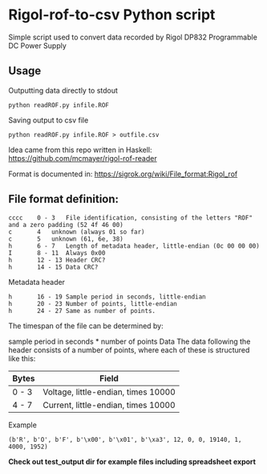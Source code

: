 # Rigol-rof-to-csv Python script
Simple script used to convert data recorded by Rigol DP832 Programmable DC Power Supply
## Usage

Outputting data directly to stdout
```
python readROF.py infile.ROF
```

Saving output to csv file
```
python readROF.py infile.ROF > outfile.csv
```

Idea came from this repo written in Haskell:
https://github.com/mcmayer/rigol-rof-reader

Format is documented in:
https://sigrok.org/wiki/File_format:Rigol_rof

## File format definition:
```
cccc    0 - 3	File identification, consisting of the letters "ROF" and a zero padding (52 4f 46 00)
c       4	unknown (always 01 so far)
c       5	unknown (61, 6e, 38)
h       6 - 7	Length of metadata header, little-endian (0c 00 00 00)
I       8 - 11	Always 0x00
h       12 - 13	Header CRC?
h       14 - 15	Data CRC?
```
Metadata header
```
h       16 - 19	Sample period in seconds, little-endian
h       20 - 23	Number of points, little-endian
h       24 - 27	Same as number of points.
```
The timespan of the file can be determined by:

sample period in seconds * number of points
Data
The data following the header consists of a number of points, where each of these is structured like this:

Bytes | Field
------|------
0 - 3 | Voltage, little-endian, times 10000
4 - 7 | Current, little-endian, times 10000

Example
```
(b'R', b'O', b'F', b'\x00', b'\x01', b'\xa3', 12, 0, 0, 19140, 1, 4000, 1952)
```
**Check out __test_output__ dir for example files including spreadsheet export**

